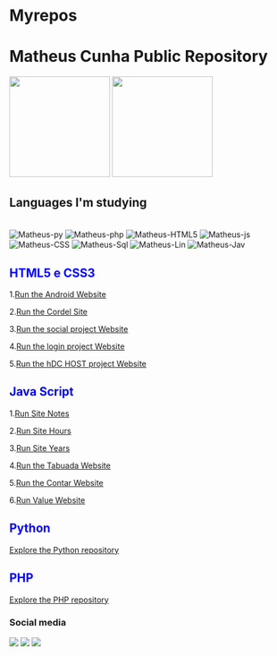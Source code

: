 # Myrepos
 <h1>Matheus Cunha Public Repository</h1>
 <p></p>
 <div>
  <a href="https://beacons.ai/Matheuslcnh"></a>
  <img height="180em" src="https://github-readme-stats.vercel.app/api?username=Matheuslcnh&show_icons=true&theme=dracula&include_all_commits=true&count_private=true"/>
  <img height="180em" src="https://github-readme-stats.vercel.app/api/top-langs/?username=Matheuslcnh&layout=compact&langs_count=16&theme=dracula"/>
</div>
<h2>Languages ​​I'm studying</h2>
<div style="display: inline-block"><br>
  <img align="center" alt="Matheus-py" src="https://img.shields.io/badge/Python-14354C?style=for-the-badge&logo=python&logoColor=white" />
  <img align="center" alt="Matheus-php" src="https://img.shields.io/badge/PHP-777BB4?style=for-the-badge&logo=php&logoColor=white" />
  <img align="center" alt="Matheus-HTML5" src="https://img.shields.io/badge/HTML5-E34F26?style=for-the-badge&logo=html5&logoColor=white" />
  <img align="center" alt="Matheus-js" src="https://img.shields.io/badge/JavaScript-F7DF1E?style=for-the-badge&logo=javascript&logoColor=black" />
  <img align="center" alt="Matheus-CSS" src="https://img.shields.io/badge/CSS3-1572B6?style=for-the-badge&logo=css3&logoColor=white"/> 
  <img align="center" alt="Matheus-Sql" src="https://img.shields.io/badge/MySQL-00000F?style=for-the-badge&logo=mysql&logoColor=white"/> 
  <img align="center" alt="Matheus-Lin" src="https://img.shields.io/badge/Linux-333333?style=for-the-badge&logo=linux&logoColor=white"/>
  <img align="center" alt="Matheus-Jav" src="https://img.shields.io/badge/Java-ED8B00?style=for-the-badge&logo=openjdk&logoColor=white"/>
</div>

<p></p>
<h2 style="color: blue">HTML5 e CSS3</h2>
 1.<a href="https://matheuslcnh.github.io/Myrepos/Sites/Android/android.html" target="_blank">Run the Android Website</a>
 <p></p>
 2.<a href="https://matheuslcnh.github.io/Myrepos/Sites/Cordel/cordel.html" target="_blank">Run the Cordel Site</a>
 <p></p>
 3.<a href="https://matheuslcnh.github.io/Myrepos/Sites/Projeto%20Social/Social.html" target="_blank">Run the social project Website</a>
 <p></p>
 4.<a href="https://matheuslcnh.github.io/Myrepos/Sites/Projeto%20Login/index.html" target="_blank">Run the login project Website</a>
 <p></p>
 5.<a href="https://matheuslcnh.github.io/Myrepos/Sites/projeto%20host/index.html">Run the hDC HOST project Website</a>
 <p></p>

 

 <p></p>
<h2 style="color: blue">Java Script</h2>
 1.<a href="https://matheuslcnh.github.io/Myrepos/Javascript/Notas.html" target="_blank">Run Site Notes</a>
 <p></p>
 2.<a href="https://matheuslcnh.github.io/Myrepos/Sites/ProjetoJS/modelo.html" target="_blank">Run Site Hours</a>
 <p></p>
 3.<a href="https://matheuslcnh.github.io/Myrepos/Sites/Projetoidade/idade.html" target="_blank">Run Site Years</a>
 <p></p>
 4.<a href="https://matheuslcnh.github.io/Myrepos/Sites/ProjetoTabuada/modelo.html" target="_blank">Run the Tabuada Website</a>
 <p></p>
 5.<a href="https://matheuslcnh.github.io/Myrepos/Sites/ProjetoContar/modelo.html" target="_blank">Run the Contar Website</a>
 <p></p>
 6.<a href="https://matheuslcnh.github.io/Myrepos/Sites/ProjetoValor/modelo.html" target="_blank">Run Value Website</a>
 <p></p>
 <h2 style="color: blue">Python</h2>
 <a href="https://github.com/Matheuslcnh/Curso-Python" target="_blank">Explore the Python repository</a>
 <p></p>
 <h2 style="color: blue">PHP</h2>
 <a href="https://github.com/Matheuslcnh/Myrepos/tree/main/PHP" target="_blank">Explore the PHP repository</a>
 
 

 <h3>Social media</h3>
 <div>
  <a href="https://www.instagram.com/_23matusy/" target="_blank"><img src="https://img.shields.io/badge/Instagram-E4405F?style=for-the-badge&logo=instagram&logoColor=white" target="_blank" /></a>
  <a href="https://github.com/Matheuslcnh/" target="_blank"><img src="https://img.shields.io/badge/GitHub-100000?style=for-the-badge&logo=github&logoColor=white" target="_blank" /></a>
  <a href="https://www.linkedin.com/in/matheus-louren%C3%A7o-cunha-5b05242b5/" target="_blank"><img src="https://img.shields.io/badge/LinkedIn-0077B5?style=for-the-badge&logo=linkedin&logoColor=white" target="_blank" /></a>
</div>



